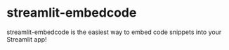 # streamlit-embedcode

streamlit-embedcode is the easiest way to embed code snippets into your Streamlit app!